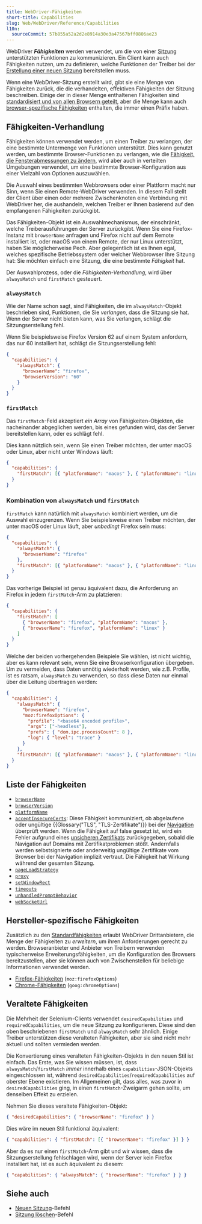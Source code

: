 ```yaml
---
title: WebDriver-Fähigkeiten
short-title: Capabilities
slug: Web/WebDriver/Reference/Capabilities
l10n:
  sourceCommit: 57b855a52a2d2e8914a30e3a47567bff0806ae23
---
```


WebDriver **_Fähigkeiten_** werden verwendet, um die von einer [Sitzung](/de/docs/Web/WebDriver) unterstützten Funktionen zu kommunizieren. Ein Client kann auch Fähigkeiten nutzen, um zu definieren, welche Funktionen der Treiber bei der [Erstellung einer neuen Sitzung](/de/docs/Web/WebDriver/Commands/NewSession) bereitstellen muss.

Wenn eine WebDriver-Sitzung erstellt wird, gibt sie eine Menge von Fähigkeiten zurück, die die verhandelten, effektiven Fähigkeiten der Sitzung beschreiben. Einige der in dieser Menge enthaltenen Fähigkeiten sind [standardisiert und von allen Browsern geteilt](#liste_der_fähigkeiten), aber die Menge kann auch [browser-spezifische Fähigkeiten](#hersteller-spezifische_fähigkeiten) enthalten, die immer einen Präfix haben.

## Fähigkeiten-Verhandlung

Fähigkeiten können verwendet werden, um einen Treiber zu verlangen, der eine bestimmte Untermenge von Funktionen unterstützt. Dies kann genutzt werden, um bestimmte Browser-Funktionen zu verlangen, wie die [Fähigkeit, die Fensterabmessungen zu ändern](/de/docs/Web/WebDriver/Capabilities/setWindowRect), wird aber auch in verteilten Umgebungen verwendet, um eine bestimmte Browser-Konfiguration aus einer Vielzahl von Optionen auszuwählen.

Die Auswahl eines bestimmten Webbrowsers oder einer Plattform macht nur Sinn, wenn Sie einen Remote-WebDriver verwenden. In diesem Fall stellt der Client über einen oder mehrere Zwischenknoten eine Verbindung mit WebDriver her, die aushandeln, welchen Treiber er Ihnen basierend auf den empfangenen Fähigkeiten zurückgibt.

Das Fähigkeiten-Objekt ist ein Auswahlmechanismus, der einschränkt, welche Treiberausführungen der Server zurückgibt. Wenn Sie eine Firefox-Instanz mit `browserName` anfragen und Firefox nicht auf dem Remote installiert ist, oder macOS von einem Remote, der nur Linux unterstützt, haben Sie möglicherweise Pech. Aber gelegentlich ist es Ihnen egal, welches spezifische Betriebssystem oder welcher Webbrowser Ihre Sitzung hat: Sie möchten einfach eine Sitzung, die eine bestimmte _Fähigkeit_ hat.

Der Auswahlprozess, oder die _Fähigkeiten-Verhandlung_, wird über `alwaysMatch` und `firstMatch` gesteuert.

### `alwaysMatch`

Wie der Name schon sagt, sind Fähigkeiten, die im `alwaysMatch`-Objekt beschrieben sind, Funktionen, die Sie _verlangen_, dass die Sitzung sie hat. Wenn der Server nicht bieten kann, was Sie verlangen, schlägt die Sitzungserstellung fehl.

Wenn Sie beispielsweise Firefox Version 62 auf einem System anfordern, das nur 60 installiert hat, schlägt die Sitzungserstellung fehl:

```json
{
  "capabilities": {
    "alwaysMatch": {
      "browserName": "firefox",
      "browserVersion": "60"
    }
  }
}
```

### `firstMatch`

Das `firstMatch`-Feld akzeptiert _ein Array_ von Fähigkeiten-Objekten, die nacheinander abgeglichen werden, bis eines gefunden wird, das der Server bereitstellen kann, oder es schlägt fehl.

Dies kann nützlich sein, wenn Sie einen Treiber möchten, der unter macOS oder Linux, aber nicht unter Windows läuft:

```json
{
  "capabilities": {
    "firstMatch": [{ "platformName": "macos" }, { "platformName": "linux" }]
  }
}
```

### Kombination von `alwaysMatch` und `firstMatch`

`firstMatch` kann natürlich mit `alwaysMatch` kombiniert werden, um die Auswahl einzugrenzen. Wenn Sie beispielsweise einen Treiber möchten, der unter macOS oder Linux läuft, aber _unbedingt_ Firefox sein muss:

```json
{
  "capabilities": {
    "alwaysMatch": {
      "browserName": "firefox"
    },
    "firstMatch": [{ "platformName": "macos" }, { "platformName": "linux" }]
  }
}
```

Das vorherige Beispiel ist genau äquivalent dazu, die Anforderung an Firefox in jedem `firstMatch`-Arm zu platzieren:

```json
{
  "capabilities": {
    "firstMatch": [
      { "browserName": "firefox", "platformName": "macos" },
      { "browserName": "firefox", "platformName": "linux" }
    ]
  }
}
```

Welche der beiden vorhergehenden Beispiele Sie wählen, ist nicht wichtig, aber es kann relevant sein, wenn Sie eine Browserkonfiguration übergeben. Um zu vermeiden, dass Daten unnötig wiederholt werden, wie z.B. Profile, ist es ratsam, `alwaysMatch` zu verwenden, so dass diese Daten nur einmal über die Leitung übertragen werden:

```json
{
  "capabilities": {
    "alwaysMatch": {
      "browserName": "firefox",
      "moz:firefoxOptions": {
        "profile": "<base64 encoded profile>",
        "args": ["-headless"],
        "prefs": { "dom.ipc.processCount": 8 },
        "log": { "level": "trace" }
      }
    },
    "firstMatch": [{ "platformName": "macos" }, { "platformName": "linux" }]
  }
}
```

## Liste der Fähigkeiten

- [`browserName`](/de/docs/Web/WebDriver/Capabilities/browserName)
- [`browserVersion`](/de/docs/Web/WebDriver/Capabilities/browserVersion)
- [`platformName`](/de/docs/Web/WebDriver/Capabilities/platformName)
- [`acceptInsecureCerts`](/de/docs/Web/WebDriver/Reference/Capabilities/acceptInsecureCerts): Diese Fähigkeit kommuniziert, ob abgelaufene oder ungültige {{Glossary("TLS", "TLS-Zertifikate")}} bei der [Navigation](/de/docs/Web/WebDriver/Commands/NavigateTo) überprüft werden. Wenn die Fähigkeit auf false gesetzt ist, wird ein Fehler aufgrund eines [unsicheren Zertifikats](/de/docs/Web/WebDriver/Reference/Errors/InsecureCertificate) zurückgegeben, sobald die Navigation auf Domains mit Zertifikatproblemen stößt. Andernfalls werden selbstsignierte oder anderweitig ungültige Zertifikate vom Browser bei der Navigation implizit vertraut. Die Fähigkeit hat Wirkung während der gesamten Sitzung.
- [`pageLoadStrategy`](/de/docs/Web/WebDriver/Capabilities/pageLoadStrategy)
- [`proxy`](/de/docs/Web/WebDriver/Capabilities/proxy)
- [`setWindowRect`](/de/docs/Web/WebDriver/Capabilities/setWindowRect)
- [`timeouts`](/de/docs/Web/WebDriver/Capabilities/timeouts)
- [`unhandledPromptBehavior`](/de/docs/Web/WebDriver/Capabilities/unhandledPromptBehavior)
- [`webSocketUrl`](/de/docs/Web/WebDriver/Reference/Capabilities/webSocketUrl)

## Hersteller-spezifische Fähigkeiten

Zusätzlich zu den [Standardfähigkeiten](#liste_der_fähigkeiten) erlaubt WebDriver Drittanbietern, die Menge der Fähigkeiten zu _erweitern_, um ihren Anforderungen gerecht zu werden. Browseranbieter und Anbieter von Treibern verwenden typischerweise Erweiterungsfähigkeiten, um die Konfiguration des Browsers bereitzustellen, aber sie können auch von Zwischenstellen für beliebige Informationen verwendet werden.

- [Firefox-Fähigkeiten](/de/docs/Web/WebDriver/Reference/Capabilities/firefoxOptions) (`moz:firefoxOptions`)
- [Chrome-Fähigkeiten](/de/docs/Web/WebDriver/Capabilities/goog/chromeOptions) (`goog:chromeOptions`)

## Veraltete Fähigkeiten

Die Mehrheit der Selenium-Clients verwendet `desiredCapabilities` und `requiredCapabilities`, um die neue Sitzung zu konfigurieren. Diese sind den oben beschriebenen `firstMatch` und `alwaysMatch` sehr ähnlich. Einige Treiber unterstützen diese veralteten Fähigkeiten, aber sie sind nicht mehr aktuell und sollten vermieden werden.

Die Konvertierung eines veralteten Fähigkeiten-Objekts in den neuen Stil ist einfach. Das Erste, was Sie wissen müssen, ist, dass `alwaysMatch`/`firstMatch` _immer_ innerhalb eines `capabilities`-JSON-Objekts eingeschlossen ist, während `desiredCapabilities`/`requiredCapabilities` auf oberster Ebene existieren. Im Allgemeinen gilt, dass alles, was zuvor in `desiredCapabilities` ging, in einen `firstMatch`-Zweigarm gehen sollte, um denselben Effekt zu erzielen.

Nehmen Sie dieses veraltete Fähigkeiten-Objekt:

```json
{ "desiredCapabilities": { "browserName": "firefox" } }
```

Dies wäre im neuen Stil funktional äquivalent:

```json
{ "capabilities": { "firstMatch": [{ "browserName": "firefox" }] } }
```

Aber da es nur einen `firstMatch`-Arm gibt und wir wissen, dass die Sitzungserstellung fehlschlagen wird, wenn der Server kein Firefox installiert hat, ist es auch äquivalent zu diesem:

```json
{ "capabilities": { "alwaysMatch": { "browserName": "firefox" } } }
```

## Siehe auch

- [Neuen Sitzung](/de/docs/Web/WebDriver/Commands/NewSession)-Befehl
- [Sitzung löschen](/de/docs/Web/WebDriver/Commands/NewSession)-Befehl
